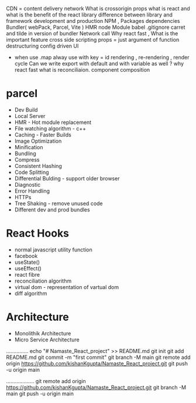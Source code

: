 CDN = content delivery network
What is crossorigin
props
what is react and what is the benefit of the react library
difference between library and framework
development and production 
NPM , Packages
dependencies
Bundler( webPack, Parcel, Vite )
HMR
node Module
babel
.gitignore
carret and tilde in version of bundler
Network call
Why react fast , What is the important feature
cross side scripting
props = just argument of function
destructuring
config driven UI
- when use .map alway use with key = id
rendering , re-rendering , render cycle
Can we write export with default and with variable as well ?
why react fast
what is reconciliaion.
component composition


# parcel
- Dev Build
- Local Server
- HMR - Hot module replacement
- File watching algorithm - c++
- Caching - Faster Builds
- Image Optimization
- Minification
- Bundling
- Compress
- Consistent Hashing
- Code Splitting
- Differential Bulding - support older browser
- Diagnostic
- Error Handling
- HTTPs
- Tree Shaking - remove unused code
- Different dev and prod bundles

# React Hooks
- normal javascript utility function
- facebook
- useState()
- useEffect()
- react fibre
- reconciliation algorithm
- virtual dom - representation of vartual dom
- diff algorithm

# Architecture 
- Monolithik Architecture
- Micro Service Architecture







...............
echo "# Namaste_React_project" >> README.md
git init
git add README.md
git commit -m "first commit"
git branch -M main
git remote add origin https://github.com/kishanKgupta/Namaste_React_project.git
git push -u origin main

...................
git remote add origin https://github.com/kishanKgupta/Namaste_React_project.git
git branch -M main
git push -u origin main